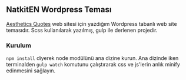 ## NatkitEN Wordpress Teması

[Aesthetics Quotes](https://aestheticsquotes.com/) web sitesi için yazdığım Wordpress tabanlı web site temasıdır. Scss kullanılarak yazılmış, gulp ile derlenen projedir. 

### Kurulum

`npm install` diyerek node modülünü ana dizine kurun. Ana dizinde iken terminalden `gulp watch` komutunu çalıştırarak css ve js'lerin anlık minify edinmesini sağlayın.